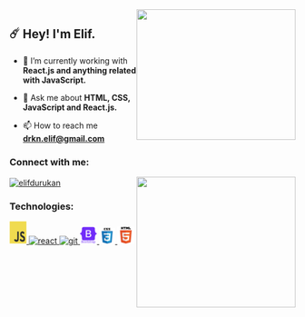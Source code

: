 <img align="right" src="https://media.giphy.com/media/TNf5oSRelTeI8/giphy.gif?cid=ecf05e470n0ksktqu8x2cl3iw04owxn2rntyfa2l1nxzpfdu&ep=v1_gifs_related&rid=giphy.gif&ct=g" width="280" height="230"  />

<h2>☄️ Hey! I'm Elif.</h2>

- 👾  I’m currently working with **React.js and anything related with JavaScript.**

- 💬  Ask me about **HTML, CSS, JavaScript and React.js.**

- 📫  How to reach me **drkn.elif@gmail.com**

<h3 align="left">Connect with me:</h3>
<p align="left">
<a href="https://linkedin.com/in/elif-durukan" target="blank" rel=”noopener”><img align="center" src="https://upload.wikimedia.org/wikipedia/commons/thumb/c/ca/LinkedIn_logo_initials.png/640px-LinkedIn_logo_initials.png" alt="elifdurukan" height="40" width="30" /></a>

<img align="right" src="https://i.giphy.com/media/v1.Y2lkPTc5MGI3NjExeDZraDhpM3JtaXllenpiMHZvcHZtMmR1b3k3ZXUyM2ppbm05djB4eiZlcD12MV9pbnRlcm5hbF9naWZfYnlfaWQmY3Q9Zw/Ws6T5PN7wHv3cY8xy8/giphy.gif" width="280" height="230"  />


<h3 align="left">Technologies:</h3>
<p align="left"> 
<a href="https://developer.mozilla.org/en-US/docs/Web/JavaScript" target="_blank" rel=”noopener”> <img src="https://raw.githubusercontent.com/devicons/devicon/master/icons/javascript/javascript-original.svg" alt="javascript" width="30" height="40"/> </a> 
<a href="https://reactjs.org/" target="_blank" rel=”noopener”> <img src="https://upload.wikimedia.org/wikipedia/commons/thumb/4/47/React.svg/1200px-React.svg.png" alt="react" width="33" height="30"/> </a> 
<a href="https://git-scm.com/" target="_blank" rel=”noopener”> <img src="https://www.vectorlogo.zone/logos/git-scm/git-scm-icon.svg" alt="git" width="30" height="30"/> </a>
<a href="https://getbootstrap.com" target="_blank" rel=”noopener”> <img src="https://raw.githubusercontent.com/devicons/devicon/master/icons/bootstrap/bootstrap-plain-wordmark.svg" alt="bootstrap" width="30" height="30"/> </a>
<a href="https://www.w3schools.com/css/" target="_blank" rel=”noopener”> <img src="https://raw.githubusercontent.com/devicons/devicon/master/icons/css3/css3-original-wordmark.svg" alt="css3" width="28" height="28"/> </a> 
<a href="https://www.w3.org/html/" target="_blank" rel=”noopener”> <img src="https://raw.githubusercontent.com/devicons/devicon/master/icons/html5/html5-original-wordmark.svg" alt="html5" width="30" height="30"/> </a> 

  


</p>


